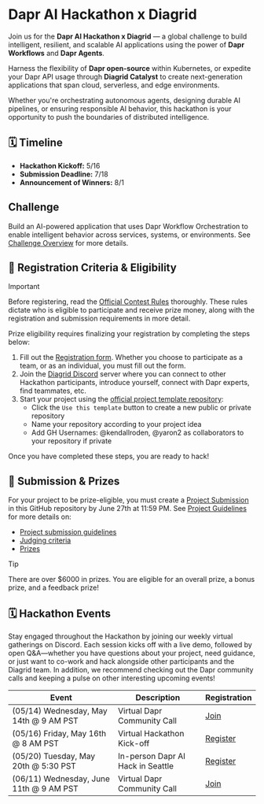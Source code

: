 # Dapr AI Hackathon x Diagrid

Join us for the **Dapr AI Hackathon x Diagrid** — a global challenge to build intelligent, resilient, and scalable AI applications using the power of **Dapr Workflows** and **Dapr Agents**.

Harness the flexibility of **Dapr open-source** within Kubernetes, or expedite your Dapr API usage through **Diagrid Catalyst** to create next-generation applications that span cloud, serverless, and edge environments.

Whether you're orchestrating autonomous agents, designing durable AI pipelines, or ensuring responsible AI behavior, this hackathon is your opportunity to push the boundaries of distributed intelligence.

## 🗓️ Timeline

- **Hackathon Kickoff:** 5/16  
- **Submission Deadline:** 7/18 
- **Announcement of Winners:** 8/1

## Challenge

Build an AI-powered application that uses Dapr Workflow Orchestration to enable intelligent behavior across services, systems, or environments. See [Challenge Overview](/challenge-overview.md) for more details.

## 📝 Registration Criteria & Eligibility

> [!IMPORTANT]
> Before registering, read the [Official Contest Rules](/official-contest-rules.md) thoroughly. These rules dictate who is eligible to participate and receive prize money, along with the registration and submission requirements in more detail.

Prize eligibility requires finalizing your registration by completing the steps below:

1. Fill out the [Registration form](https://pages.diagrid.io/dapr-ai-hackthon). Whether you choose to participate as a team, or as an individual, you must fill out the form.
1. Join the [Diagrid Discord](https://diagrid.ws/hack-discord) server where you can connect to other Hackathon participants, introduce yourself, connect with Dapr experts, find teammates, etc.
1. Start your project using the [official project template repository](https://github.com/diagrid-labs/dapr-ai-hackathon-project):  
    - Click the `Use this template` button to create a new public or private repository
    - Name your repository according to your project idea  
    - Add GH Usernames: @kendallroden, @yaron2 as collaborators to your repository if private

Once you have completed these steps, you are ready to hack!

## 📝 Submission & Prizes

For your project to be prize-eligible, you must create a [Project Submission](https://github.com/diagrid-labs/dapr-ai-hackathon/issues/new/choose) in this GitHub repository by June 27th at 11:59 PM. See [Project Guidelines](./project-guidelines.md) for more details on:

- [Project submission guidelines](./project-guidelines.md#-submission-requirements)
- [Judging criteria](./project-guidelines.md#️-judging-criteria)
- [Prizes](./project-guidelines.md#-prize-categories--alignment)

> [!TIP]
> There are over $6000 in prizes. You are eligible for an overall prize, a bonus prize, and a feedback prize!

## 🗓️ Hackathon Events

Stay engaged throughout the Hackathon by joining our weekly virtual gatherings on Discord. Each session kicks off with a live demo, followed by open Q&A—whether you have questions about your project, need guidance, or just want to co-work and hack alongside other participants and the Diagrid team. In addition, we recommend checking out the Dapr community calls and keeping a pulse on other interesting upcoming events!

| Event    | Description  | Registration     |
| ---------------------------| --------------------------------------------------------------------------- | ---------- |
| (05/14) Wednesday, May 14th @ 9 AM PST   | Virtual Dapr Community Call | [Join](https://github.com/dapr/community/issues/600) |
| (05/16) Friday, May 16th  @ 8 AM PST  | Virtual Hackathon Kick-off | [Register](https://pages.diagrid.io/dapr-ai-hackthon) |
| (05/20) Tuesday, May 20th @ 5:30 PST | In-person Dapr AI Hack in Seattle | [Register](https://pages.diagrid.io/dapr-pub-hackathon) |
| (06/11) Wednesday, June 11th @ 9 AM PST   | Virtual Dapr Community Call | [Join](https://github.com/dapr/community/issues/601) |

